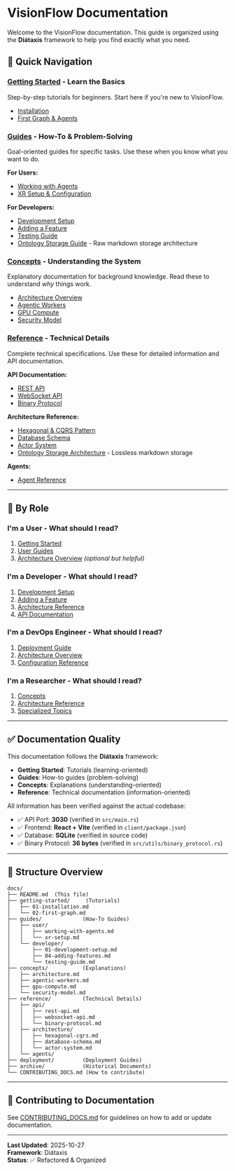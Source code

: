 # VisionFlow Documentation

Welcome to the VisionFlow documentation. This guide is organized using the **Diátaxis** framework to help you find exactly what you need.

## 🚀 Quick Navigation

### [Getting Started](./getting-started/) - Learn the Basics
Step-by-step tutorials for beginners. Start here if you're new to VisionFlow.
- [Installation](./getting-started/01-installation.md)
- [First Graph & Agents](./getting-started/02-first-graph.md)

### [Guides](./guides/) - How-To & Problem-Solving
Goal-oriented guides for specific tasks. Use these when you know what you want to do.

**For Users:**
- [Working with Agents](./guides/user/working-with-agents.md)
- [XR Setup & Configuration](./guides/user/xr-setup.md)

**For Developers:**
- [Development Setup](./guides/developer/01-development-setup.md)
- [Adding a Feature](./guides/developer/04-adding-features.md)
- [Testing Guide](./guides/developer/testing-guide.md)
- [Ontology Storage Guide](./guides/ontology-storage-guide.md) - Raw markdown storage architecture

### [Concepts](./concepts/) - Understanding the System
Explanatory documentation for background knowledge. Read these to understand *why* things work.
- [Architecture Overview](./concepts/architecture.md)
- [Agentic Workers](./concepts/agentic-workers.md)
- [GPU Compute](./concepts/gpu-compute.md)
- [Security Model](./concepts/security-model.md)

### [Reference](./reference/) - Technical Details
Complete technical specifications. Use these for detailed information and API documentation.

**API Documentation:**
- [REST API](./reference/api/rest-api.md)
- [WebSocket API](./reference/api/websocket-api.md)
- [Binary Protocol](./reference/api/binary-protocol.md)

**Architecture Reference:**
- [Hexagonal & CQRS Pattern](./reference/architecture/hexagonal-cqrs.md)
- [Database Schema](./reference/architecture/database-schema.md)
- [Actor System](./reference/architecture/actor-system.md)
- [Ontology Storage Architecture](./architecture/ontology-storage-architecture.md) - Lossless markdown storage

**Agents:**
- [Agent Reference](./reference/agents/)

---

## 🎯 By Role

### I'm a **User** - What should I read?
1. [Getting Started](./getting-started/)
2. [User Guides](./guides/user/)
3. [Architecture Overview](./concepts/architecture.md) *(optional but helpful)*

### I'm a **Developer** - What should I read?
1. [Development Setup](./guides/developer/01-development-setup.md)
2. [Adding a Feature](./guides/developer/04-adding-features.md)
3. [Architecture Reference](./reference/architecture/)
4. [API Documentation](./reference/api/)

### I'm a **DevOps Engineer** - What should I read?
1. [Deployment Guide](./deployment/README.md)
2. [Architecture Overview](./concepts/architecture.md)
3. [Configuration Reference](./reference/configuration.md)

### I'm a **Researcher** - What should I read?
1. [Concepts](./concepts/)
2. [Architecture Reference](./reference/architecture/)
3. [Specialized Topics](./research/)

---

## ✅ Documentation Quality

This documentation follows the **Diátaxis** framework:
- **Getting Started**: Tutorials (learning-oriented)
- **Guides**: How-to guides (problem-solving)
- **Concepts**: Explanations (understanding-oriented)
- **Reference**: Technical documentation (information-oriented)

All information has been verified against the actual codebase:
- ✅ API Port: **3030** (verified in `src/main.rs`)
- ✅ Frontend: **React + Vite** (verified in `client/package.json`)
- ✅ Database: **SQLite** (verified in source code)
- ✅ Binary Protocol: **36 bytes** (verified in `src/utils/binary_protocol.rs`)

---

## 📖 Structure Overview

```
docs/
├── README.md  (This file)
├── getting-started/     (Tutorials)
│   ├── 01-installation.md
│   └── 02-first-graph.md
├── guides/             (How-To Guides)
│   ├── user/
│   │   ├── working-with-agents.md
│   │   └── xr-setup.md
│   └── developer/
│       ├── 01-development-setup.md
│       ├── 04-adding-features.md
│       └── testing-guide.md
├── concepts/           (Explanations)
│   ├── architecture.md
│   ├── agentic-workers.md
│   ├── gpu-compute.md
│   └── security-model.md
├── reference/          (Technical Details)
│   ├── api/
│   │   ├── rest-api.md
│   │   ├── websocket-api.md
│   │   └── binary-protocol.md
│   ├── architecture/
│   │   ├── hexagonal-cqrs.md
│   │   ├── database-schema.md
│   │   └── actor-system.md
│   └── agents/
├── deployment/         (Deployment Guides)
├── archive/            (Historical Documents)
└── CONTRIBUTING_DOCS.md (How to contribute)
```

---

## 🤝 Contributing to Documentation

See [CONTRIBUTING_DOCS.md](./CONTRIBUTING_DOCS.md) for guidelines on how to add or update documentation.

---

**Last Updated**: 2025-10-27  
**Framework**: Diátaxis  
**Status**: ✅ Refactored & Organized
